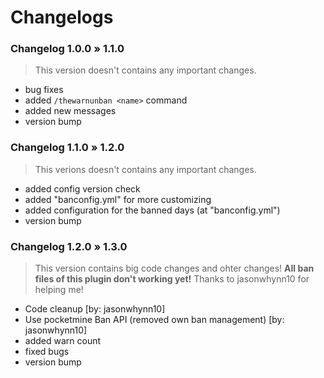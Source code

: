 # Changelogs


### Changelog 1.0.0 » 1.1.0
> This version doesn't contains any important changes.
- bug fixes
- added `/thewarnunban <name>` command
- added new messages
- version bump


### Changelog 1.1.0 » 1.2.0
> This verions doesn't contains any important changes.
- added config version check
- added "banconfig.yml" for more customizing
- added configuration for the banned days (at "banconfig.yml")
- version bump


### Changelog 1.2.0 » 1.3.0
> This version contains big code changes and ohter changes! **All ban files of this plugin don't working yet!** Thanks to jasonwhynn10 for helping me!
- Code cleanup [by: jasonwhynn10]
- Use pocketmine Ban API (removed own ban management) [by: jasonwhynn10]
- added warn count
- fixed bugs
- version bump
